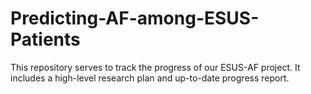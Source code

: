 # Predicting-AF-among-ESUS-Patients

This repository serves to track the progress of our ESUS-AF project. It includes a high-level research plan and up-to-date progress report.
